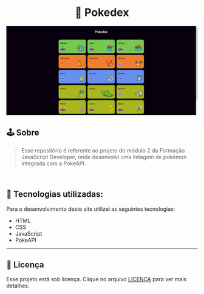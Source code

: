 <h1 align="center">
  <br>🔴 Pokedex
</h1>

![Preview](https://github.com/larisn/pokedex/blob/main/assets/imagens/Screenshot_1.png)


## 🕹 Sobre

> Esse repositório é referente ao projeto do módulo 2 da Formação JavaScript Developer, onde desenvolvi uma listagem de pokémon integrada com a PokeAPI.

<br>

## 💮 Tecnologias utilizadas:

Para o desenvolvimento deste site utilizei as seguintes tecnologias:

* HTML
* CSS
* JavaScript
* PokeAPI

---

## 🎐 Licença
Esse projeto está sob licença. Clique no arquivo [LICENÇA](https://github.com/larisn/larisn/blob/main/LICENSE2.md) para ver mais detalhes.
